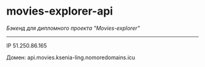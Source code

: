 # movies-explorer-api

*Бэкенд для дипломного проекта "Movies-explorer"*
***

IP 51.250.86.165

Домен: api.movies.ksenia-ling.nomoredomains.icu
